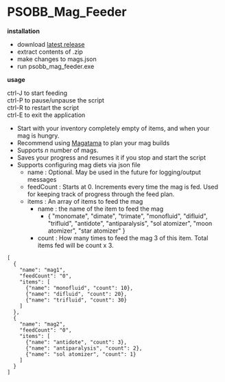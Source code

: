 # PSOBB_Mag_Feeder

**installation**

- download [latest release](https://github.com/mattlokk/PSOBB_Scripts/releases/tag/v0.1)
- extract contents of .zip
- make changes to mags.json
- run psobb_mag_feeder.exe

**usage**

ctrl-J to start feeding  
ctrl-P to pause/unpause the script  
ctrl-R to restart the script  
ctrl-E to exit the application
 
 - Start with your inventory completely empty of items, and when your mag is hungry.
 - Recommend using [Magatama](https://www.pioneer2.net/community/threads/magatama-a-modern-mag-planner-calculator-beta-9.4552/) to plan your mag builds 
 - Supports *n* number of mags.
 - Saves your progress and resumes it if you stop and start the script
 - Supports configuring mag diets via json file
	- name : Optional. May be used in the future for logging/output messages
	- feedCount : Starts at 0. Increments every time the mag is fed. Used for keeping track of progress through the feed plan. 
	- items : An array of items to feed the mag
		- name : the name of the item to feed the mag 
			- { "monomate", "dimate", "trimate", "monofluid", "difluid", "trifluid", "antidote", "antiparalysis", "sol atomizer", "moon atomizer", "star atomizer" }
		- count : How many times to feed the mag 3 of this item. Total items fed will be count x 3.



~~~
[
  {
    "name": "mag1",
    "feedCount": "0",
    "items": [
      {"name": "monofluid", "count": 10},
      {"name": "difluid", "count": 20},
      {"name": "trifluid", "count": 30}
    ]
  },
  {
    "name": "mag2",
    "feedCount": "0",
    "items": [
      {"name": "antidote", "count": 3},
      {"name": "antiparalysis", "count": 2},
      {"name": "sol atomizer", "count": 1}
    ]
  }
]
~~~

